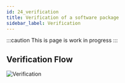 ```yaml
---
id: 24_verification
title: Verification of a software package
sidebar_label: Verification
---
```

:::caution
This is page is work in progress
:::

## Verification Flow
![Verification](/img/plantuml/70_reference_verification_flow.svg)



